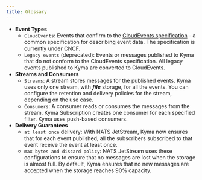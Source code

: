 ```yaml
---
title: Glossary
---
```


- **Event Types**
    - `CloudEvents`: Events that confirm to the [CloudEvents specification](https://cloudevents.io/) - a common specification for describing event data. The specification is currently under [CNCF](https://www.cncf.io/).
    - `Legacy events` (deprecated): Events or messages published to Kyma that do not conform to the CloudEvents specification. All legacy events published to Kyma are converted to CloudEvents.
- **Streams and Consumers**
    - `Streams`: A stream stores messages for the published events. Kyma uses only one stream, with _**file**_ storage, for all the events. You can configure the retention and delivery policies for the stream, depending on the use case.
    - `Consumers`: A consumer reads or consumes the messages from the stream. Kyma Subscription creates one consumer for each specified filter. Kyma uses push-based consumers.
- **Delivery Guarantees**
    - `at least once` delivery: With NATS JetStream, Kyma now ensures that for each event published, all the subscribers subscribed to that event receive the event at least once.
    - `max bytes and discard policy`: NATS JetStream uses these configurations to ensure that no messages are lost when the storage is almost full. By default, Kyma ensures that no new messages are accepted when the storage reaches 90% capacity.  
 